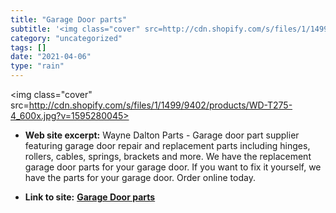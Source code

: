 ```yaml
---
title: "Garage Door parts"
subtitle: '<img class="cover" src=http://cdn.shopify.com/s/files/1/1499/9402/products/WD-T275-4_600x.jpg?v=1595...'
category: "uncategorized"
tags: []
date: "2021-04-06"
type: "rain"
---
```

<img class="cover" src=http://cdn.shopify.com/s/files/1/1499/9402/products/WD-T275-4_600x.jpg?v=1595280045>



* **Web site excerpt:** Wayne Dalton Parts - Garage door part supplier featuring garage door repair and replacement parts including hinges, rollers, cables, springs, brackets and more. We have the replacement garage door parts for your garage door. If you want to fix it yourself, we have the parts for your garage door. Order online today.

* **Link to site:** **[Garage Door parts](http://www.waynedaltonparts.com/Garage-Door-Parts.html?gclid=CNvjltO2orYCFUhV4AodCisAng)**